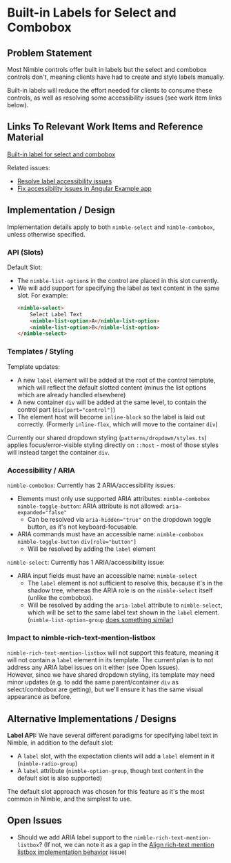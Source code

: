 # Built-in Labels for Select and Combobox

## Problem Statement

Most Nimble controls offer built in labels but the select and combobox controls don't, meaning clients have had to create and style labels manually.

Built-in labels will reduce the effort needed for clients to consume these controls, as well as resolving some accessibility issues (see work item links below).

## Links To Relevant Work Items and Reference Material

[Built-in label for select and combobox](https://github.com/ni/nimble/issues/2183)

Related issues:

-   [Resolve label accessibility issues](https://github.com/ni/nimble/issues/94)
-   [Fix accessibility issues in Angular Example app](https://github.com/ni/nimble/issues/280)

## Implementation / Design

Implementation details apply to both `nimble-select` and `nimble-combobox`, unless otherwise specified.

### API (Slots)

Default Slot:

-   The `nimble-list-option`s in the control are placed in this slot currently.
-   We will add support for specifying the label as text content in the same slot. For example:
    ```html
    <nimble-select>
        Select Label Text
        <nimble-list-option>A</nimble-list-option>
        <nimble-list-option>B</nimble-list-option>
    </nimble-select>
    ```

### Templates / Styling

Template updates:

-   A new `label` element will be added at the root of the control template, which will reflect the default slotted content (minus the list options which are already handled elsewhere)
-   A new container `div` will be added at the same level, to contain the control part (`div[part="control"]`)
-   The element host will become `inline-block` so the label is laid out correctly. (Formerly `inline-flex`, which will move to the container `div`)

Currently our shared dropdown styling (`patterns/dropdown/styles.ts`) applies focus/error-visible styling directly on `::host` - most of those styles will instead target the container `div`.

### Accessibility / ARIA

`nimble-combobox`: Currently has 2 ARIA/accessibility issues:

-   Elements must only use supported ARIA attributes: `nimble-combobox` `nimble-toggle-button`: ARIA attribute is not allowed: `aria-expanded="false"`
    -   Can be resolved via `aria-hidden="true"` on the dropdown toggle button, as it's not keyboard-focusable.
-   ARIA commands must have an accessible name: `nimble-combobox` `nimble-toggle-button` `div[role="button"]`
    -   Will be resolved by adding the `label` element

`nimble-select`: Currently has 1 ARIA/accessibility issue:

-   ARIA input fields must have an accessible name: `nimble-select`
    -   The `label` element is not sufficient to resolve this, because it's in the shadow tree, whereas the ARIA role is on the `nimble-select` itself (unlike the combobox).
    -   Will be resolved by adding the `aria-label` attribute to `nimble-select`, which will be set to the same label text shown in the `label` element. (`nimble-list-option-group` [does something similar](https://github.com/ni/nimble/blob/4948838ca895a04d7ebe16f595176b2050863f15/packages/nimble-components/src/list-option-group/template.ts#L14))

### Impact to nimble-rich-text-mention-listbox

`nimble-rich-text-mention-listbox` will not support this feature, meaning it will not contain a `label` element in its template. The current plan is to not address any ARIA label issues on it either (see Open Issues).  
However, since we have shared dropdown styling, its template may need minor updates (e.g. to add the same parent/container `div` as select/combobox are getting), but we'll ensure it has the same visual appearance as before.

## Alternative Implementations / Designs

**Label API:** We have several different paradigms for specifying label text in Nimble, in addition to the default slot:

-   A `label` slot, with the expectation clients will add a `label` element in it (`nimble-radio-group`)
-   A `label` attribute (`nimble-option-group`, though text content in the default slot is also supported)

The default slot approach was chosen for this feature as it's the most common in Nimble, and the simplest to use.

## Open Issues

-   Should we add ARIA label support to the `nimble-rich-text-mention-listbox`? (If not, we can note it as a gap in the [Align rich-text mention listbox implementation behavior](https://github.com/ni/nimble/issues/1926) issue)
